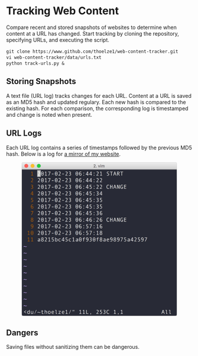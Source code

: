 # Tracking Web Content
Compare recent and stored snapshots of websites to determine when content at a URL has changed. Start tracking by cloning the repository, specifying URLs, and executing the script.

    git clone https://www.github.com/thoelze1/web-content-tracker.git
    vi web-content-tracker/data/urls.txt
    python track-urls.py &

## Storing Snapshots
A text file (URL log) tracks changes for each URL. Content at a URL is saved as an MD5 hash and updated regulary. Each new hash is compared to the existing hash. For each comparison, the corresponding log is timestamped and change is noted when present.

## URL Logs
Each URL log contains a series of timestamps followed by the previous MD5 hash. Below is a log for [a mirror of my website](http://bingweb.binghamton.edu/~thoelze1/).

<p align="center">
  <img src="log.jpg" width="420px" height="auto"/>
</p>

## Dangers
Saving files without sanitizing them can be dangerous.
